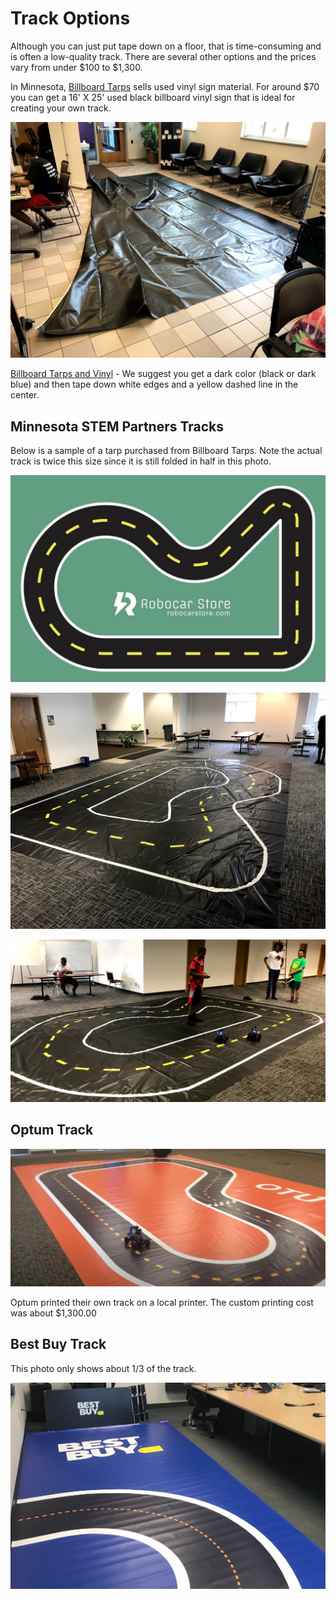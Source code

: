 # Track Options

Although you can just put tape down on a floor, that is time-consuming and is often a low-quality track.   There are several other options and the prices vary from under $100 to $1,300.

In Minnesota, [Billboard Tarps](https://billboardtarps.com/product-category/billboard-vinyl/) sells used vinyl sign material.  For around $70 you can get a 16' X 25' used black billboard vinyl sign that is ideal for creating your own track.

![Used Black Vinyl Track for $70](./../img/track-vinyl-black.jpg)

[Billboard Tarps and Vinyl](https://billboardtarps.com/product-category/billboard-vinyl/) - We suggest you get a dark color (black or dark blue) and then tape down white edges and a yellow dashed line in the center.

## Minnesota STEM Partners Tracks

Below is a sample of a tarp purchased from Billboard Tarps.  Note the actual track is twice this size since it is still folded in half in this photo.

![Sample Track Template](./../img/donkeycartrack4_1080x.jpg)

![MN STEM Partners Track 1](./../img/mn-stem-partners-track-1.jpg)

![MN STEM Partners Track 2](./../img/mn-stem-partners-track-2.jpg)

## Optum Track

![OTU Track](./../img/otu-track.png)

Optum printed their own track on a local printer.  The custom printing cost was about $1,300.00

## Best Buy Track

This photo only shows about 1/3 of the track.

![](./../img/best-buy-track.jpg)